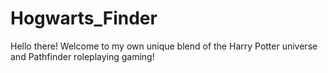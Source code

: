 # Hogwarts_Finder

Hello there! 
Welcome to my own unique blend of the Harry Potter universe and Pathfinder roleplaying gaming!
